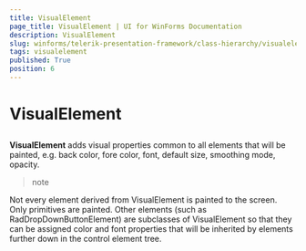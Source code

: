 ```yaml
---
title: VisualElement
page_title: VisualElement | UI for WinForms Documentation
description: VisualElement
slug: winforms/telerik-presentation-framework/class-hierarchy/visualelement
tags: visualelement
published: True
position: 6
---
```


# VisualElement



## 

__VisualElement__ adds visual properties common to all elements that will be painted, e.g. back color, fore color, font, default size, smoothing mode, opacity.

>note 

Not every element derived from VisualElement is painted to the screen. Only primitives are painted. Other elements (such as RadDropDownButtonElement) are subclasses of VisualElement so that they can be assigned color and font properties that will be inherited by elements further down in the control element tree.
>

